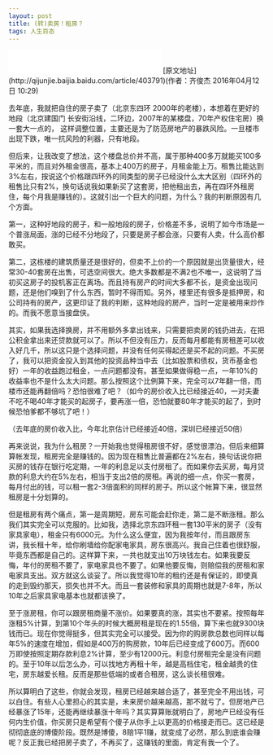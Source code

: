 ```yaml
---
layout: post
title: (转)卖房！租房？
tags: 人生百态
---
```

<embed src="/assets/yuanmenzhanzi.mp3" height="46" />
[原文地址](http://qijunjie.baijia.baidu.com/article/403791)(作者：齐俊杰 2016年04月12日 10:29)

去年底，我就把自住的房子卖了（北京东四环 2000年的老楼），本想着在更好的地段（北京建国门 长安街沿线，二环边，2007年的某楼盘，70年产权住宅房）换一套大一点的， 这样调整位置，主要还是为了防范房地产的暴跌风险。一旦楼市出现下跌，唯一抗风险的利器，只有地段。

但后来，让我改变了想法，这个楼盘总价并不高，属于那种400多万就能买100多平米的，而且对外租金很高，基本上400万的房子，月租金能上万。租售比能达到3%左右，按说这个价格跟四环外的同类型的房子已经没什么太大区别（四环外的租售比只有2%，换句话说我如果新买了这套房，把他租出去，再在四环外租房住，每个月我是赚钱的）。这就引出一个巨大的问题，为什么？我的判断原因有几个方面。

第一，这种好地段的房子，和一般地段的房子，价格差不多，说明了如今市场是一个普涨局面，涨的已经不分地段了，只要是房子都会涨，只要有人卖，什么高价都敢买。

第二，这栋楼的建筑质量还是很好的，但卖不上价的一个原因就是出货量很大，经常30-40套房在出售，可选空间很大。绝大多数都是不满2也不唯一，这说明了当初买这房子的投机客正在离场。而且持有房产的时间大多都不长，是资金出现问题，还是他们嗅到了什么东西，暂时不得而知。另外，楼里还有很多是抵押房，和公司持有的房产，这更印证了我的判断，这种地段的房产，当时一定是被用来炒作的。而我不愿意当接盘侠。

其实，如果我选择换房，并不用额外多拿出钱来，只需要把卖房的钱扔进去，在把公积金拿出来还贷款就可以了。所以不但没有压力，反而每月都能有房租差可以收入好几千，所以这只是个选择问题，并没有任何买得起还是买不起的问题。不买房了，我可以把资金投入到其他的投资品种当中去（比如股票和债权，货币基金也好）一年的收益跑过租金，一点问题都没有。甚至如果做得稳一点，一年10%的收益率也不是什么太大问题。那么按照这个比例算下来，完全可以7年翻一倍，而楼市还能再翻倍吗？恐怕很难了吧？（如今的房价收入比已经接近40，一对夫妻不吃不喝40年才能买的起房子，要再涨一倍，恐怕就要80年才能买的起了，到时候恐怕爹都不够坑了吧！）

（去年底的房价收入比，今年北京估计已经接近40倍，深圳已经接近50倍）

再来说说，我为什么租房？一开始我也觉得租房很不好，感觉很漂泊，但后来细算算帐发现，租房完全是赚钱的。因为现在租售比普遍都在2%左右，换句话说你把买房的钱存在银行吃定期，一年的利息足以支付房租了。而如果你去买房，每月贷款的利息大约在5%左右，相当于支出2倍的房租。再说的细一点，你买一套房，每月付出的钱，可以租一套2-3倍面积的同样的房子。所以这个帐算下来，很显然租房是十分划算的。

但是租房有两个痛点，第一是周期短，房东可能会赶你走，第二是不断涨租。那么我们其实完全可以克服的。比如我，选择北京东四环租一套130平米的房子（没有家具家电），租金只有6000元。为什么这么便宜，因为我按年付，而且跟房东讲，我长租十年，给你刷墙给你配家电家具，房东很高兴。我自己住着也很舒服，毕竟东西都是自己的。这样算下来，一共也就支出10万块钱左右。如果我要反悔，年付的房租不要了，家电家具也不要了。如果他要反悔，则赔偿我的房租和家电家具支出。双方就这么谈妥了。所以我觉得10年的租约还是有保证的，即使真的走到毁约那天，损失也并不大。而且一套装修和家具的周期也就是7-8年，所以10年之后家具家电基本也就都该换了。

至于涨房租，你可以跟房租商量不涨价。如果要真的涨，其实也不要紧。按照每年涨租5%计算，到第10个年头的时候大概房租是现在的1.55倍，算下来也就9300块钱而已。现在你觉得挺多，但其实完全可以接受。因为你的购房款总数也同样以每年5%的速度在增加，假如是400万的购房款，10年后已经变成了600万。而600万即使按照定期存款利息2%计算，至少有12000元。利息付房租完全是没有问题的。至于10年以后怎么办，可以找地方再租十年，越是高档住宅，租金越贵的住宅，房东越爱长租。反而是那些低端的或者合租房，这么谈长租很难。

所以算明白了这些，你就会发现，租房已经越来越合适了，甚至完全不用出钱，可以白住。有些人心里担心的其实是，未来房价越来越高，那不就亏了。但房地产已经暴涨了15年，还能再继续暴涨十年吗？其实算算账就明白了，房地产已经没有任何内生价值，你买房只是希望有个傻子从你手上以更高的价格接走而已。这已经是彻彻底底的博傻阶段。既然是博傻，8赔1平1赚，就变成了必然，那么到底谁会赚呢？反正我已经把房子卖了，不再买了，这赚钱的里面，肯定有我一个了。